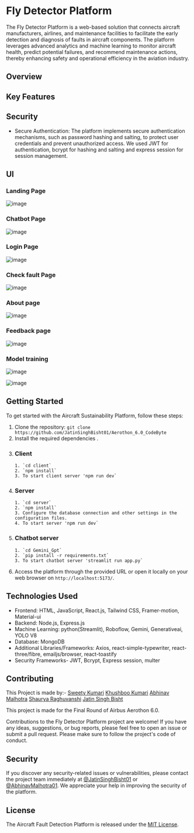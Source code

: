 # Fly Detector Platform

The Fly Detector Platform is a web-based solution that connects aircraft manufacturers, airlines, and maintenance facilities to facilitate the early detection and diagnosis of faults in aircraft components. The platform leverages advanced analytics and machine learning to monitor aircraft health, predict potential failures, and recommend maintenance actions, thereby enhancing safety and operational efficiency in the aviation industry.

## Overview



## Key Features



## Security

- Secure Authentication: The platform implements secure authentication mechanisms, such as password hashing and salting, to protect user credentials and prevent unauthorized access. We used JWT for authentication, bcrypt for hashing and salting and express session for session management.

## UI

### Landing Page
![image](https://github.com/JatinSinghBisht01/Aerothon_6.0_CodeByte/assets/113239170/5bcc5c4d-5389-4488-81ff-22b77b7c1399)

### Chatbot Page
![image](https://github.com/JatinSinghBisht01/Aerothon_6.0_CodeByte/assets/113239170/49b2c896-e74a-4feb-a910-51d22c442273)

### Login Page
![image](https://github.com/JatinSinghBisht01/Aerothon_6.0_CodeByte/assets/113239170/d9a4a627-28aa-4228-bd39-f86ff4b64188)

### Check fault Page
![image](https://github.com/JatinSinghBisht01/Aerothon_6.0_CodeByte/assets/113239170/98662615-4021-4d17-af44-ed94491ed3a0)

### About page
![image](https://github.com/JatinSinghBisht01/Aerothon_6.0_CodeByte/assets/113239170/0d36a96a-8848-4a40-9d13-597944c709b9)

### Feedback page
![image](https://github.com/JatinSinghBisht01/Aerothon_6.0_CodeByte/assets/113239170/4b53de52-e55c-4966-987d-137093816724)

### Model training
![image](https://github.com/JatinSinghBisht01/Aerothon_6.0_CodeByte/assets/113239170/022ac88a-81f0-490a-952a-c71788d714ab)

![image](https://github.com/JatinSinghBisht01/Aerothon_6.0_CodeByte/assets/113239170/f295e2a3-5349-4dbb-969b-03522324d8e6)



## Getting Started

To get started with the Aircraft Sustainability Platform, follow these steps:

1. Clone the repository: `git clone https://github.com/JatinSinghBisht01/Aerothon_6.0_CodeByte`
2. Install the required dependencies .
3. ### Client
       1. `cd client`
       2. `npm install`
       3. To start client server 'npm run dev`
   
4. ### Server 
       1. `cd server`
       2. `npm install`
       3. Configure the database connection and other settings in the configuration files.
       4. To start server 'npm run dev`
5. ### Chatbot server
       1. `cd Gemini_Gpt`
       2. `pip install -r requirements.txt`
       3. To start chatbot server 'streamlit run app.py` 

7. Access the platform through the provided URL or open it locally on your web browser on `http://localhost:5173/`.

## Technologies Used

- Frontend: HTML, JavaScript, React.js, Tailwind CSS, Framer-motion, Material-ui
- Backend: Node.js, Express.js
- Machine Learning: python(Streamlit), Roboflow, Gemini, Generativeai, YOLO V8
- Database: MongoDB
- Additional Libraries/Frameworks: Axios, react-simple-typewriter, react-three/fibre, emailjs/browser, react-toastify
- Security Frameworks- JWT, Bcrypt, Express session, multer

## Contributing

This Project is made by:-
[Sweety Kumari](https://github.com/SWEETY1-KUMARI)
[Khushboo Kumari](https://github.com/khushboo9761)
[Abhinav Malhotra](https://github.com/abhinavmalhotra01)
[Shaurya Raghuvanshi](https://github.com/Sha007urya)
[Jatin Singh Bisht](https://github.com/JatinSinghBisht01)


This project is made for the Final Round of Airbus Aerothon 6.0.

Contributions to the Fly Detector Platform project are welcome! If you have any ideas, suggestions, or bug reports, please feel free to open an issue or submit a pull request. Please make sure to follow the project's code of conduct.

## Security

If you discover any security-related issues or vulnerabilities, please contact the project team immediately at [@JatinSinghBisht01](https://github.com/JatinSinghBisht01) or [@AbhinavMalhotra01](https://github.com/abhinavmalhotra01). We appreciate your help in improving the security of the platform.

## License

The Aircraft Fault Detection Platform is released under the [MIT License](LICENSE).
